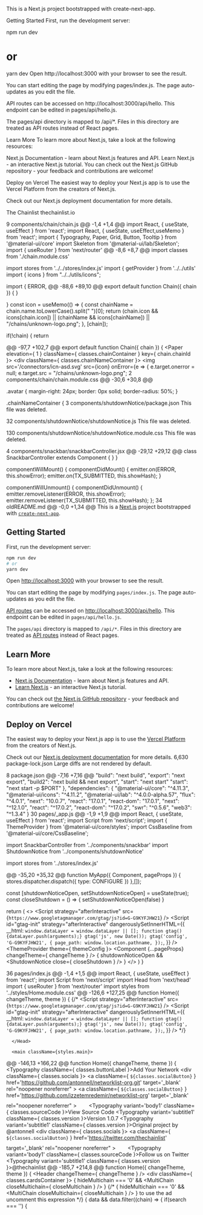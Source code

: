 This is a Next.js project bootstrapped with create-next-app.

Getting Started
First, run the development server:

npm run dev
# or
yarn dev
Open http://localhost:3000 with your browser to see the result.

You can start editing the page by modifying pages/index.js. The page auto-updates as you edit the file.

API routes can be accessed on http://localhost:3000/api/hello. This endpoint can be edited in pages/api/hello.js.

The pages/api directory is mapped to /api/*. Files in this directory are treated as API routes instead of React pages.

Learn More
To learn more about Next.js, take a look at the following resources:

Next.js Documentation - learn about Next.js features and API.
Learn Next.js - an interactive Next.js tutorial.
You can check out the Next.js GitHub repository - your feedback and contributions are welcome!

Deploy on Vercel
The easiest way to deploy your Next.js app is to use the Vercel Platform from the creators of Next.js.

Check out our Next.js deployment documentation for more details.

The Chainlist
thechainlist.io

  9  components/chain/chain.js 
@@ -1,4 +1,4 @@
import React, { useState, useEffect } from 'react';
import React, { useState, useEffect,useMemo } from 'react';
import { Typography, Paper, Grid, Button, Tooltip } from '@material-ui/core'
import Skeleton from '@material-ui/lab/Skeleton';
import { useRouter } from 'next/router'
@@ -8,6 +8,7 @@ import classes from './chain.module.css'

import stores from '../../stores/index.js'
import { getProvider } from '../../utils'
import { icons } from "../../utils/icons";

import {
  ERROR,
@@ -88,6 +89,10 @@ export default function Chain({ chain }) {
    }

  }
  const icon = useMemo(() => {
    const chainName = chain.name.toLowerCase().split(" ")[0];
    return (chain.icon && icons[chain.icon]) || (chainName && icons[chainName]) || "/chains/unknown-logo.png";
  }, [chain]);

  if(!chain) {
    return <div></div>
@@ -97,7 +102,7 @@ export default function Chain({ chain }) {
    <Paper elevation={ 1 } className={ classes.chainContainer } key={ chain.chainId }>
      <div className={ classes.chainNameContainer }>
        <img
          src='/connectors/icn-asd.svg'
          src={icon}
          onError={e => {
            e.target.onerror = null;
            e.target.src = "/chains/unknown-logo.png";
  2  components/chain/chain.module.css 
@@ -30,6 +30,8 @@

.avatar {
  margin-right: 24px;
  border: 0px solid;
  border-radius: 50%;
}

.chainNameContainer {
 3  components/shutdownNotice/package.json 
This file was deleted.

 32  components/shutdownNotice/shutdownNotice.js 
This file was deleted.

 130  components/shutdownNotice/shutdownNotice.module.css 
This file was deleted.

  4  components/snackbar/snackbarController.jsx 
@@ -29,12 +29,12 @@ class SnackbarController extends Component {
    }
  }

  componentWillMount() {
  componentDidMount() {
    emitter.on(ERROR, this.showError);
    emitter.on(TX_SUBMITTED, this.showHash);
  }

  componentWillUnmount() {
  componentDidUnmount() {
    emitter.removeListener(ERROR, this.showError);
    emitter.removeListener(TX_SUBMITTED, this.showHash);
  };
 34  oldREADME.md 
@@ -0,0 +1,34 @@
This is a [Next.js](https://nextjs.org/) project bootstrapped with [`create-next-app`](https://github.com/vercel/next.js/tree/canary/packages/create-next-app).

## Getting Started

First, run the development server:

```bash
npm run dev
# or
yarn dev
```

Open [http://localhost:3000](http://localhost:3000) with your browser to see the result.

You can start editing the page by modifying `pages/index.js`. The page auto-updates as you edit the file.

[API routes](https://nextjs.org/docs/api-routes/introduction) can be accessed on [http://localhost:3000/api/hello](http://localhost:3000/api/hello). This endpoint can be edited in `pages/api/hello.js`.

The `pages/api` directory is mapped to `/api/*`. Files in this directory are treated as [API routes](https://nextjs.org/docs/api-routes/introduction) instead of React pages.

## Learn More

To learn more about Next.js, take a look at the following resources:

- [Next.js Documentation](https://nextjs.org/docs) - learn about Next.js features and API.
- [Learn Next.js](https://nextjs.org/learn) - an interactive Next.js tutorial.

You can check out [the Next.js GitHub repository](https://github.com/vercel/next.js/) - your feedback and contributions are welcome!

## Deploy on Vercel

The easiest way to deploy your Next.js app is to use the [Vercel Platform](https://vercel.com/new?utm_medium=default-template&filter=next.js&utm_source=create-next-app&utm_campaign=create-next-app-readme) from the creators of Next.js.

Check out our [Next.js deployment documentation](https://nextjs.org/docs/deployment) for more details.
 6,630  package-lock.json 
Large diffs are not rendered by default.

  8  package.json 
@@ -7,16 +7,16 @@
    "build": "next build",
    "export": "next export",
    "build2": "next build && next export",
    "start": "next start"
    "start": "next start -p $PORT"
  },
  "dependencies": {
    "@material-ui/core": "^4.11.3",
    "@material-ui/icons": "^4.11.2",
    "@material-ui/lab": "^4.0.0-alpha.57",
    "flux": "^4.0.1",
    "next": "10.0.7",
    "react": "17.0.1",
    "react-dom": "17.0.1",
    "next": "^12.1.0",
    "react": "^17.0.2",
    "react-dom": "^17.0.2",
    "swr": "^0.5.6",
    "web3": "^1.3.4"
  }
  30  pages/_app.js 
@@ -1,9 +1,9 @@
import React, { useState, useEffect } from 'react';
import Script from 'next/script';
import { ThemeProvider } from '@material-ui/core/styles';
import CssBaseline from '@material-ui/core/CssBaseline';

import SnackbarController from '../components/snackbar'
import ShutdownNotice from '../components/shutdownNotice'

import stores from '../stores/index.js'

@@ -35,20 +35,32 @@ function MyApp({ Component, pageProps }) {
    stores.dispatcher.dispatch({ type: CONFIGURE })
  },[]);

  const [shutdownNoticeOpen, setShutdownNoticeOpen] = useState(true);
  const closeShutdown = () => {
    setShutdownNoticeOpen(false)
  }

  return (
  <>
    <Script
      strategy="afterInteractive"
      src={`https://www.googletagmanager.com/gtag/js?id=G-G9KYFJHW21`}
      />
    <Script
      id="gtag-init"
      strategy="afterInteractive"
      dangerouslySetInnerHTML={{
        __html: `
          window.dataLayer = window.dataLayer || [];
          function gtag(){dataLayer.push(arguments);}
          gtag('js', new Date());
          gtag('config', 'G-G9KYFJHW21', {
            page_path: window.location.pathname,
          });
        `,
      }}
    />
    <ThemeProvider theme={ themeConfig }>
      <CssBaseline />
      <Component {...pageProps} changeTheme={ changeTheme } />
      <SnackbarController />
      { shutdownNoticeOpen &&
        <ShutdownNotice close={ closeShutdown } />
      }
    </ThemeProvider>
  </>
  )
}

  36  pages/index.js 
@@ -1,4 +1,5 @@
import React, { useState, useEffect } from 'react';
import Script from 'next/script'
import Head from 'next/head'
import { useRouter } from 'next/router'
import styles from '../styles/Home.module.css'
@@ -126,6 +127,25 @@ function Home({ changeTheme, theme }) {
      <Head>
        <title>Chainlist</title>
        <link rel="icon" href="/favicon.png" />
        {/* <Script
        strategy="afterInteractive"
        src={`https://www.googletagmanager.com/gtag/js?id=G-G9KYFJHW21`}
        />
        <Script
          id="gtag-init"
          strategy="afterInteractive"
          dangerouslySetInnerHTML={{
            __html: `
              window.dataLayer = window.dataLayer || [];
              function gtag(){dataLayer.push(arguments);}
              gtag('js', new Date());
              gtag('config', 'G-G9KYFJHW21', {
                page_path: window.location.pathname,
              });
            `,
          }}
        /> */}

      </Head>

      <main className={styles.main}>
@@ -146,13 +166,22 @@ function Home({ changeTheme, theme }) {
                <Typography className={ classes.buttonLabel }>Add Your Network</Typography>
              </Button>
              <div className={ classes.socials }>
                <a className={ `${classes.socialButton}` } href='https://github.com/antonnell/networklist-org.git' target='_blank' rel="noopener noreferrer" >
                <a className={ `${classes.socialButton}` } href='https://github.com/izzetemredemir/networklist-org' target='_blank' rel="noopener noreferrer" >
                  <svg version="1.1" width="24" height="24" viewBox="0 0 24 24">
                    <path fill={ '#2F80ED' } d="M12,2A10,10 0 0,0 2,12C2,16.42 4.87,20.17 8.84,21.5C9.34,21.58 9.5,21.27 9.5,21C9.5,20.77 9.5,20.14 9.5,19.31C6.73,19.91 6.14,17.97 6.14,17.97C5.68,16.81 5.03,16.5 5.03,16.5C4.12,15.88 5.1,15.9 5.1,15.9C6.1,15.97 6.63,16.93 6.63,16.93C7.5,18.45 8.97,18 9.54,17.76C9.63,17.11 9.89,16.67 10.17,16.42C7.95,16.17 5.62,15.31 5.62,11.5C5.62,10.39 6,9.5 6.65,8.79C6.55,8.54 6.2,7.5 6.75,6.15C6.75,6.15 7.59,5.88 9.5,7.17C10.29,6.95 11.15,6.84 12,6.84C12.85,6.84 13.71,6.95 14.5,7.17C16.41,5.88 17.25,6.15 17.25,6.15C17.8,7.5 17.45,8.54 17.35,8.79C18,9.5 18.38,10.39 18.38,11.5C18.38,15.32 16.04,16.16 13.81,16.41C14.17,16.72 14.5,17.33 14.5,18.26C14.5,19.6 14.5,20.68 14.5,21C14.5,21.27 14.66,21.59 15.17,21.5C19.14,20.16 22,16.42 22,12A10,10 0 0,0 12,2Z" />
                  </svg>
                  <Typography variant='body1' className={ classes.sourceCode }>View Source Code</Typography>
                </a>
                <Typography variant='subtitle1' className={ classes.version }>Version 1.0.7</Typography>
                <Typography variant='subtitle1' className={ classes.version }>Original project by @antonnell</Typography>
              </div>
              <div className={ classes.socials }>
                <a className={ `${classes.socialButton}` } href='https://twitter.com/thechainlist' target='_blank' rel="noopener noreferrer" >
                  <svg version="1.1" width="24" height="24" viewBox="0 0 410.155 410.155">
                    <path xmlns="http://www.w3.org/2000/svg" fill={ '#2F80ED' } d="M403.632,74.18c-9.113,4.041-18.573,7.229-28.28,9.537c10.696-10.164,18.738-22.877,23.275-37.067  l0,0c1.295-4.051-3.105-7.554-6.763-5.385l0,0c-13.504,8.01-28.05,14.019-43.235,17.862c-0.881,0.223-1.79,0.336-2.702,0.336  c-2.766,0-5.455-1.027-7.57-2.891c-16.156-14.239-36.935-22.081-58.508-22.081c-9.335,0-18.76,1.455-28.014,4.325  c-28.672,8.893-50.795,32.544-57.736,61.724c-2.604,10.945-3.309,21.9-2.097,32.56c0.139,1.225-0.44,2.08-0.797,2.481  c-0.627,0.703-1.516,1.106-2.439,1.106c-0.103,0-0.209-0.005-0.314-0.015c-62.762-5.831-119.358-36.068-159.363-85.14l0,0  c-2.04-2.503-5.952-2.196-7.578,0.593l0,0C13.677,65.565,9.537,80.937,9.537,96.579c0,23.972,9.631,46.563,26.36,63.032  c-7.035-1.668-13.844-4.295-20.169-7.808l0,0c-3.06-1.7-6.825,0.485-6.868,3.985l0,0c-0.438,35.612,20.412,67.3,51.646,81.569  c-0.629,0.015-1.258,0.022-1.888,0.022c-4.951,0-9.964-0.478-14.898-1.421l0,0c-3.446-0.658-6.341,2.611-5.271,5.952l0,0  c10.138,31.651,37.39,54.981,70.002,60.278c-27.066,18.169-58.585,27.753-91.39,27.753l-10.227-0.006  c-3.151,0-5.816,2.054-6.619,5.106c-0.791,3.006,0.666,6.177,3.353,7.74c36.966,21.513,79.131,32.883,121.955,32.883  c37.485,0,72.549-7.439,104.219-22.109c29.033-13.449,54.689-32.674,76.255-57.141c20.09-22.792,35.8-49.103,46.692-78.201  c10.383-27.737,15.871-57.333,15.871-85.589v-1.346c-0.001-4.537,2.051-8.806,5.631-11.712c13.585-11.03,25.415-24.014,35.16-38.591  l0,0C411.924,77.126,407.866,72.302,403.632,74.18L403.632,74.18z"/>
                  </svg>
                  <Typography variant='body1' className={ classes.sourceCode }>Follow us on Twitter</Typography>
                </a>
                <Typography variant='subtitle1' className={ classes.version }>@thechainlist</Typography>
              </div>
            </div>
          </div>
@@ -185,7 +214,8 @@ function Home({ changeTheme, theme }) {
              <Header changeTheme={ changeTheme } />
            </div>
            <div className={ classes.cardsContainer }>
              { hideMultichain === '0' && <MultiChain closeMultichain={ closeMultichain } /> }
              {/* { hideMultichain === '0' && <MultiChain closeMultichain={ closeMultichain } /> } 
                to use the ad uncomment this expression */}
              {
                data && data.filter((chain) => {
                  if(search === '') {
